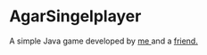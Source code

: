 # AgarSingelplayer


A simple Java game developed by <a href="https://git.htl-klu.at/6023190406"> me <a>and a</a> <a href="https://git.htl-klu.at/5447020406">friend.
